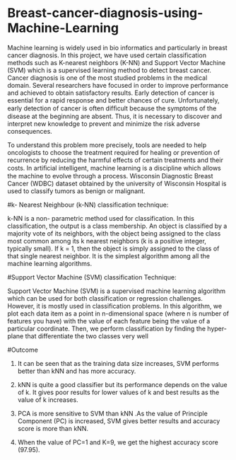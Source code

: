 # Breast-cancer-diagnosis-using-Machine-Learning


Machine learning is widely used in bio informatics and particularly in breast cancer diagnosis.
In this project, we have used certain classification methods such as K-nearest neighbors (K-NN) and Support Vector Machine (SVM) which is a supervised learning method to detect breast cancer. 
Cancer diagnosis is one of the most studied problems in the medical domain.
Several researchers have focused in order to improve performance and achieved to obtain satisfactory results.
Early detection of cancer is essential for a rapid response and better chances of cure. 
Unfortunately, early detection of cancer is often difﬁcult because the symptoms of the disease at the beginning are absent.
Thus, it is necessary to discover and interpret new knowledge to prevent and minimize the risk adverse consequences.


To understand this problem more precisely, tools are needed to help oncologists to choose
the treatment required for healing or prevention of recurrence by reducing the harmful effects of certain treatments and their costs. 
In artiﬁcial intelligent, machine learning is a discipline which allows the machine to evolve through a process.
Wisconsin Diagnostic Breast Cancer (WDBC) dataset obtained by the university of Wisconsin Hospital is used to classify tumors as benign or malignant.

#k- Nearest Neighbour (k-NN) classification technique:


k-NN is a non- parametric method used for classification. In this classification, the output is a class membership.
An object is classified by a majority vote of its neighbors,
with the object being assigned to the class most common among its k nearest neighbors (k is a positive integer, typically small). 
If k = 1, then the object is simply assigned to the class of that single nearest neighbor. It is the simplest algorithm among all the machine learning algorithms.

#Support Vector Machine (SVM) classification Technique:


Support Vector Machine (SVM) is a supervised machine learning algorithm which can be used for both  classification or regression challenges. However, it is mostly used in classification problems. In this algorithm, we plot each data item as a point in n-dimensional space (where n is number of features you have) with the value of each feature being the value of a particular coordinate. Then, we perform classification by finding the hyper-plane that differentiate the two classes very well

#Outcome


1.	It can be seen that as the training data size increases, SVM performs better than kNN and has more accuracy.

2.	kNN is quite a good classifier but its performance depends on the value of k. It gives poor results for lower values of k and best results as the value of k increases.

3.	PCA is more sensitive to SVM than kNN .As the value of Principle Component (PC) is increased, SVM gives better results and accuracy score is more than kNN.

4.	When the value of PC=1 and K=9, we get the highest accuracy score (97.95).

